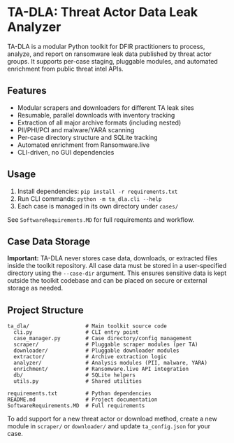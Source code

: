# TA-DLA: Threat Actor Data Leak Analyzer

TA-DLA is a modular Python toolkit for DFIR practitioners to process, analyze, and report on ransomware leak data published by threat actor groups. It supports per-case staging, pluggable modules, and automated enrichment from public threat intel APIs.

## Features
- Modular scrapers and downloaders for different TA leak sites
- Resumable, parallel downloads with inventory tracking
- Extraction of all major archive formats (including nested)
- PII/PHI/PCI and malware/YARA scanning
- Per-case directory structure and SQLite tracking
- Automated enrichment from Ransomware.live
- CLI-driven, no GUI dependencies

## Usage
1. Install dependencies: `pip install -r requirements.txt`
2. Run CLI commands: `python -m ta_dla.cli --help`
3. Each case is managed in its own directory under `cases/`

See `SoftwareRequirements.MD` for full requirements and workflow.

## Case Data Storage

**Important:** TA-DLA never stores case data, downloads, or extracted files inside the toolkit repository. All case data must be stored in a user-specified directory using the `--case-dir` argument. This ensures sensitive data is kept outside the toolkit codebase and can be placed on secure or external storage as needed.

## Project Structure

```
ta_dla/                  # Main toolkit source code
  cli.py                 # CLI entry point
  case_manager.py        # Case directory/config management
  scraper/               # Pluggable scraper modules (per TA)
  downloader/            # Pluggable downloader modules
  extractor/             # Archive extraction logic
  analyzer/              # Analysis modules (PII, malware, YARA)
  enrichment/            # Ransomware.live API integration
  db/                    # SQLite helpers
  utils.py               # Shared utilities

requirements.txt         # Python dependencies
README.md                # Project documentation
SoftwareRequirements.MD  # Full requirements
```

To add support for a new threat actor or download method, create a new module in `scraper/` or `downloader/` and update `ta_config.json` for your case. 